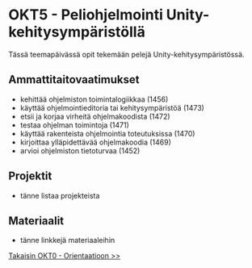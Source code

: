 # OKT5 - Peliohjelmointi Unity-kehitysympäristöllä

Tässä teemapäivässä opit tekemään pelejä Unity-kehitysympäristössä.

## Ammattitaitovaatimukset
* kehittää ohjelmiston toimintalogiikkaa (1456)
* käyttää ohjelmointieditoria tai kehitysympäristöä (1473)
* etsii ja korjaa virheitä ohjelmakoodista (1472)
* testaa ohjelman toimintoja (1471)
* käyttää rakenteista ohjelmointia toteutuksissa (1470)
* kirjoittaa ylläpidettävää ohjelmakoodia (1469)
* arvioi ohjelmiston tietoturvaa (1452)

## Projektit
- tänne listaa projekteista

## Materiaalit
- tänne linkkejä materiaaleihin

[Takaisin OKT0 - Orientaatioon >>](00-okt-orientaatio.md)
